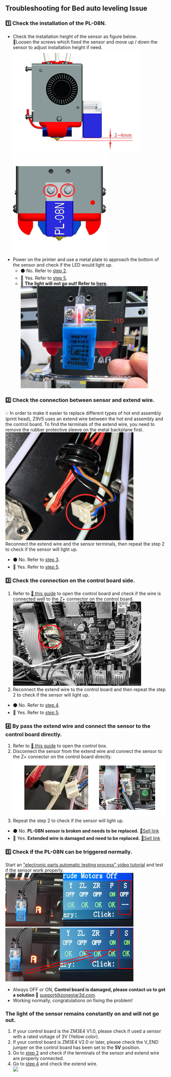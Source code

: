 ## Troubleshooting for Bed auto leveling Issue 
### <a id = "step1"></a> :one: Check the installation of the PL-08N.
- Check the installation height of the sensor as figure below.    
:pushpin:Loosen the screws which fixed the sensor and move up / down the sensor to adjust installation height if need.    
![](1.jpg)   ![](2.jpg)   
- Power on the printer and use a metal plate to approach the bottom of the sensor and check if the LED would light up.
  - :black_circle: No. Refer to [step 2](step2).   
  - :red_circle: Yes. Refer to [step 5](step5).     
  - :rotating_light: **The light will not go out! Refer to [here](#keepon).**         
![](3.jpg)   

### <a id = "step2"></a> :two: Check the connection between sensor and extend wire.      
:bulb: In order to make it easier to replace different types of hot end assembly (print head), Z9V5 uses an extend wire between the hot end assembly and the control board. To find the terminals of the extend wire, you need to remove the rubber protective sleeve on the metal backplane first.      
![](4.jpg)   
Reconnect the extend wire and the sensor terminals, then repeat the step 2 to check if the sensor will light up.
  - :black_circle: No. Refer to [step 3](#step3).   
  - :red_circle: Yes. Refer to [step 5](#step5).     

### <a id = "step3"></a> :three: Check the connection on the control board side. 
1. Refer to [:link: this guide][OPEN_CONTROL_BOX] to open the control board and check if the wire is connected well to the Z+ connector on the control board.       
![](5.jpg)     
2. Reconnect the extend wire to the control board and then repeat the step 2 to check if the sensor will light up.
  - :black_circle: No. Refer to [step 4](#step4).   
  - :red_circle: Yes. Refer to [step 5](#step5).     

### <a id = "step4"></a> :four: By pass the extend wire and connect the sensor to the control board directly. 
1. Refer to [:link: this guide][OPEN_CONTROL_BOX] to open the control box.  
2. Disconnect the sensor from the extend wire and connect the sensor to the Z+ connector on the control board directly.     
![](6.jpg)     
3. Repeat the step 2 to check if the sensor will light up.    
  - :black_circle: No. **PL-08N sensor is broken and needs to be replaced.** [:gift:Sell link][PL08N_SALELINK]
  - :red_circle: Yes. **Extended wire is damaged and need to be replaced.** [:gift:Sell link][3PINEXTEND_SALELINK]

### <a id = "step5"></a> :five: Check if the PL-08N can be triggered normally.
Start an ["electronic parts automatic testing process" video tutorial][AUTO_TESTING] and test if the sensor work properly.    
![](8.jpg)  ![](9.jpg)  
  - Always OFF or ON, **Control board is damaged, please contact us to get a solution** :email: support@zonestar3d.com.
  - Working normally, congratulations on fixing the problem!
 
### <a id = "keepon"></a> The light of the sensor remains constantly on and will not go out.
1. If your control board is the ZM3E4 V1.0, please check if used a sensor with a rated voltage of 3V (Yellow color).   
2. If your control board is ZM3E4 V2.0 or later, please check the V_END jumper on the control board has been set to the **5V** position.
3. Go to [step 2](#step2) and check if the terminals of the sensor and extend wire are properly connected.     
4. Go to [step 4](#step4) and check the extend wire.    
![](7.jpg)     

[OPEN_CONTROL_BOX]: https://github.com/ZONESTAR3D/Z9/tree/main/Z9V5/Z9V5_FAQ#how-to-open-the-control-box
[AUTO_TESTING]: https://github.com/ZONESTAR3D/Z9/tree/main/Z9V5/Z9V5_FAQ#electronics-parts-auto-testing
[PL08N_SALELINK]: https://www.aliexpress.com/item/2255800409994958.html
[3PINEXTEND_SALELINK]: https://www.aliexpress.com/item/3256803720013266.html